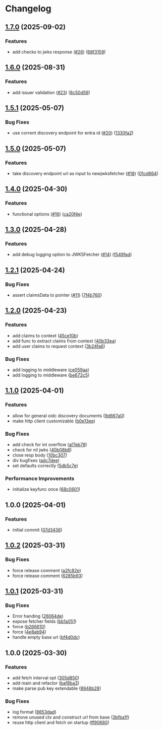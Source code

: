 # Changelog

## [1.7.0](https://github.com/intility/go-jwks/compare/v1.6.0...v1.7.0) (2025-09-02)


### Features

* add checks to jwks response ([#26](https://github.com/intility/go-jwks/issues/26)) ([68f3159](https://github.com/intility/go-jwks/commit/68f31596952a1a3e1072c139f0b7b06e9e539b69))

## [1.6.0](https://github.com/intility/go-jwks/compare/v1.5.1...v1.6.0) (2025-08-31)


### Features

* add issuer validation ([#23](https://github.com/intility/go-jwks/issues/23)) ([8c50d59](https://github.com/intility/go-jwks/commit/8c50d59a39ec5a201739839bb5ff09597af0b28b))

## [1.5.1](https://github.com/intility/go-jwks/compare/v1.5.0...v1.5.1) (2025-05-07)


### Bug Fixes

* use corrent discovery endpoint for entra id ([#20](https://github.com/intility/go-jwks/issues/20)) ([1330fa2](https://github.com/intility/go-jwks/commit/1330fa288fb5760219f1a0ad527b5e27d0cc71a5))

## [1.5.0](https://github.com/intility/go-jwks/compare/v1.4.0...v1.5.0) (2025-05-07)


### Features

* take discovery endpoint url as input to newjwksfetcher ([#18](https://github.com/intility/go-jwks/issues/18)) ([01cd664](https://github.com/intility/go-jwks/commit/01cd664e5786908536c639d040db44ec7c352252))

## [1.4.0](https://github.com/intility/go-jwks/compare/v1.3.0...v1.4.0) (2025-04-30)


### Features

* functional options ([#16](https://github.com/intility/go-jwks/issues/16)) ([ca20f4e](https://github.com/intility/go-jwks/commit/ca20f4eaad9bee29c06ab15ebaff9d4f500e9ac8))

## [1.3.0](https://github.com/intility/go-jwks/compare/v1.2.1...v1.3.0) (2025-04-28)


### Features

* add debug logging option to JWKSFetcher ([#14](https://github.com/intility/go-jwks/issues/14)) ([f549fad](https://github.com/intility/go-jwks/commit/f549fad6e947c86f8d1e8ccf17bb6f665abd343b))

## [1.2.1](https://github.com/intility/go-jwks/compare/v1.2.0...v1.2.1) (2025-04-24)


### Bug Fixes

* assert claimsData to pointer ([#11](https://github.com/intility/go-jwks/issues/11)) ([7f4b760](https://github.com/intility/go-jwks/commit/7f4b760fb12bd7a11452bf46bbe56c9b645e511d))

## [1.2.0](https://github.com/intility/go-jwks/compare/v1.1.0...v1.2.0) (2025-04-23)


### Features

* add claims to context ([45ce10b](https://github.com/intility/go-jwks/commit/45ce10b5af630fe0e6ee7f33d694e5750a8ce8fd))
* add func to extract claims from context ([40b33ea](https://github.com/intility/go-jwks/commit/40b33ea02bffe54e5d0717b53cb88a8b77f722c1))
* add user claims to request context ([3b24fa6](https://github.com/intility/go-jwks/commit/3b24fa61f128d01a392228b0eb7d53170d5c2025))


### Bug Fixes

* add logging to middleware ([ce059aa](https://github.com/intility/go-jwks/commit/ce059aab4cc1c4e87964d59216961972548a50ad))
* add logging to middleware ([be672c5](https://github.com/intility/go-jwks/commit/be672c5d54bf68acbab7fc9a328e9ae02b48f57d))

## [1.1.0](https://github.com/intility/go-jwks/compare/v1.0.0...v1.1.0) (2025-04-01)


### Features

* allow for general oidc discovery documents ([9d667a0](https://github.com/intility/go-jwks/commit/9d667a06caf2b9ab301848f0f38e404bdfc94006))
* make http client customizable ([b0e13ee](https://github.com/intility/go-jwks/commit/b0e13ee40be442c4107991b0b1fac201a45f43ee))


### Bug Fixes

* add check for int overflow ([af7eb78](https://github.com/intility/go-jwks/commit/af7eb7890564ecbed48883a685fcabaeee5a616a))
* check for nil jwks ([40b08b8](https://github.com/intility/go-jwks/commit/40b08b8625392adfb6c4bc5e8208866094654790))
* close resp body ([10bc307](https://github.com/intility/go-jwks/commit/10bc3070fa4935bee3b5e65c717c740ed9d6f554))
* div bugfixes ([adc7dee](https://github.com/intility/go-jwks/commit/adc7dee1ec01689edd7e583c6da95334cfea9512))
* set defaults correctly ([5db5c7e](https://github.com/intility/go-jwks/commit/5db5c7ef66c4a45bc0681cdd7722e45f18e76f74))


### Performance Improvements

* initialize keyfunc once ([68c0601](https://github.com/intility/go-jwks/commit/68c0601a9543646034235aec55c2e434a52db13b))

## 1.0.0 (2025-04-01)


### Features

* initial commit ([07d3436](https://github.com/intility/go-jwks/commit/07d3436c46669a422dc6e5ddd79c65c801194690))

## [1.0.2](https://github.com/intility/go-jwks/compare/v1.0.1...v1.0.2) (2025-03-31)


### Bug Fixes

* force release comment ([a2fc82e](https://github.com/intility/go-jwks/commit/a2fc82e2c76a9f22dd0b78af6418283dfce4d1f4))
* force release comment ([6285b93](https://github.com/intility/go-jwks/commit/6285b93f3d5f9f14ed69ac14ba4f1a53780b817c))

## [1.0.1](https://github.com/intility/go-jwks/compare/v1.0.0...v1.0.1) (2025-03-31)


### Bug Fixes

* Error handing ([26064de](https://github.com/intility/go-jwks/commit/26064debc7c9cc295cedc630d5d87b540b9a305f))
* expose fetcher fields ([bb1a051](https://github.com/intility/go-jwks/commit/bb1a05106aaaf5790c8cce6af97f361c45d1cddf))
* force ([b266610](https://github.com/intility/go-jwks/commit/b266610e5d7a39bbe93f72b358941f3b659a9d3d))
* force ([4e8ab94](https://github.com/intility/go-jwks/commit/4e8ab94b1804db14655513785d6983651c06b65a))
* handle empty base url ([bf4d0dc](https://github.com/intility/go-jwks/commit/bf4d0dce6216410f5a11ce00f6680c9f68df940f))

## 1.0.0 (2025-03-30)


### Features

* add fetch interval opt ([305d850](https://github.com/intility/go-jwks/commit/305d85084119bd24fc1d8c628ee74fa528fabce2))
* add main and refactor ([baf8ba3](https://github.com/intility/go-jwks/commit/baf8ba3ebbe15e52f250f2e97c48a6ae943649d5))
* make parse pub key extendable ([8948b28](https://github.com/intility/go-jwks/commit/8948b28da912d1558e86a50e0257cb0f4641bc0a))


### Bug Fixes

* log format ([8653dad](https://github.com/intility/go-jwks/commit/8653dad1e5a0383abfc2e86d945b18aecd51a7b0))
* remove unused ctx and construct url from base ([3bfba1f](https://github.com/intility/go-jwks/commit/3bfba1fd65597004ecee496ca527144254e3da19))
* reuse http client and fetch on startup ([ff90660](https://github.com/intility/go-jwks/commit/ff90660ea1856c9367b82fb4f530008a9e62f4da))
